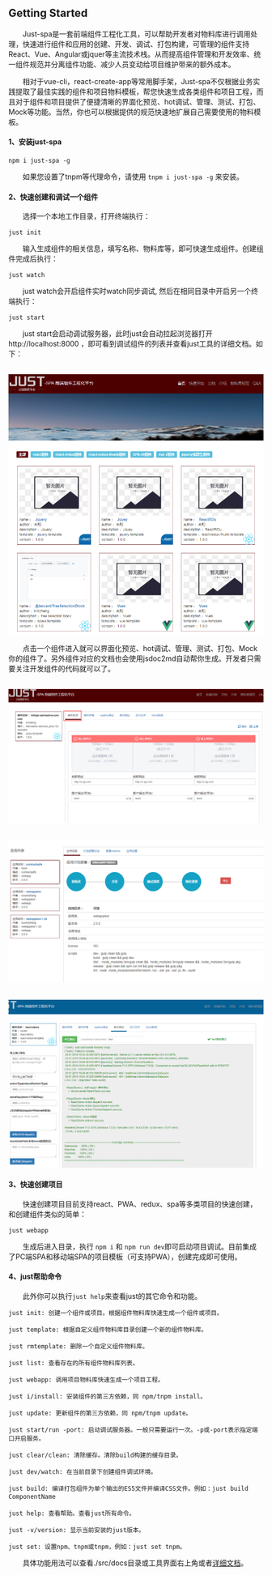﻿## Getting Started

&emsp;&emsp;Just-spa是一套前端组件工程化工具，可以帮助开发者对物料库进行调用处理，快速进行组件和应用的创建、开发、调试、打包构建，可管理的组件支持React、Vue、Angular或jquer等主流技术栈。从而提高组件管理和开发效率、统一组件规范并分离组件功能、减少人员变动给项目维护带来的额外成本。

&emsp;&emsp;相对于vue-cli，react-create-app等常用脚手架，Just-spa不仅根据业务实践提取了最佳实践的组件和项目物料模板，帮您快速生成各类组件和项目工程，而且对于组件和项目提供了便捷清晰的界面化预览、hot调试、管理、测试、打包、Mock等功能。当然，你也可以根据提供的规范快速地扩展自己需要使用的物料模板。


#### 1、安装just-spa

```
npm i just-spa -g
```

&emsp;&emsp;如果您设置了tnpm等代理命令，请使用 `tnpm i just-spa -g` 来安装。

#### 2、快速创建和调试一个组件

&emsp;&emsp;选择一个本地工作目录，打开终端执行：

```
just init
```

&emsp;&emsp;输入生成组件的相关信息，填写名称、物料库等，即可快速生成组件。创建组件完成后执行：

```
just watch
```

&emsp;&emsp;just watch会开启组件实时watch同步调试, 然后在相同目录中开启另一个终端执行：

```
just start
```

&emsp;&emsp;just start会启动调试服务器，此时just会自动拉起浏览器打开 http://localhost:8000 ，即可看到调试组件的列表并查看just工具的详细文档。如下：

&emsp;&emsp;![](./src/docs/img/preview.png)

&emsp;&emsp;点击一个组件进入就可以界面化预览、hot调试、管理、测试、打包、Mock你的组件了。另外组件对应的文档也会使用jsdoc2md自动帮你生成。开发者只需要关注开发组件的代码就可以了。

&emsp;&emsp;![](./src/docs/img/preview1.png)

&emsp;&emsp;![](./src/docs/img/preview2.png)

&emsp;&emsp;![](./src/docs/img/preview3.png)

#### 3、快速创建项目


&emsp;&emsp;快速创建项目目前支持react、PWA、redux、spa等多类项目的快速创建，和创建组件类似的简单：

```
just webapp
```

&emsp;&emsp;生成后进入目录，执行 `npm i` 和 `npm run dev`即可启动项目调试。目前集成了PC端SPA和移动端SPA的项目模板（可支持PWA），创建完成即可使用。

#### 4、just帮助命令

&emsp;&emsp;此外你可以执行`just help`来查看just的其它命令和功能。

```
just init: 创建一个组件或项目。根据组件物料库快速生成一个组件或项目。

just template: 根据自定义组件物料库目录创建一个新的组件物料库。

just rmtemplate: 删除一个自定义组件物料库。

just list: 查看存在的所有组件物料库列表。

just webapp: 调用项目物料库快速生成一个项目工程。

just i/install: 安装组件的第三方依赖，同 npm/tnpm install。

just update: 更新组件的第三方依赖，同 npm/tnpm update。

just start/run -port: 启动调试服务器。一般只需要运行一次。-p或-port表示指定端口开启服务。

just clear/clean: 清除缓存。清除build构建的缓存目录。

just dev/watch: 在当前目录下创建组件调试环境。

just build: 编译打包组件为单个输出的ES5文件并编译CSS文件。例如：just build ComponentName

just help: 查看帮助。查看just所有命令。

just -v/version: 显示当前安装的just版本。

just set: 设置npm、tnpm或tnpm，例如：just set tnpm。
```

&emsp;&emsp;具体功能用法可以查看./src/docs目录或工具界面右上角或者[详细文档](https://github.com/ouvens/just-spa/blob/master/src/docs/docs.md)。